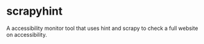 # scrapyhint
A accessibility monitor tool that uses hint and scrapy to check a full website on accessibility.
